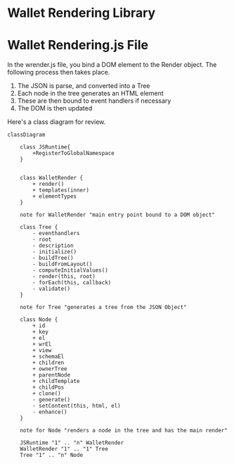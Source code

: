 # Wallet Rendering Library

# Wallet Rendering.js File

In the wrender.js file, you bind a DOM element to the Render object. The
following process then takes place.

1. The JSON is parse, and converted into a Tree
2. Each node in the tree generates an HTML element
3. These are then bound to event handlers if necessary
4. The DOM is then updated

Here's a class diagram for review.

```mermaid
classDiagram

    class JSRuntime{
        +RegisterToGlobalNamespace
    }


    class WalletRender {
        + render()
        + templates(inner)
        + elementTypes
    }

    note for WalletRender "main entry point bound to a DOM object"

    class Tree {
        - eventhandlers
        - root
        - description
        - initialize()
        - buildTree()
        - buildFromLayout()
        - computeInitialValues()
        - render(this, root)
        - forEach(this, callback)
        - validate()
    }

    note for Tree "generates a tree from the JSON Object"

    class Node {
        + id
        + key
        + el
        + wrEl
        + view
        + schemaEl
        + children
        + ownerTree
        + parentNode
        + childTemplate
        + childPos
        + clone()
        - generate()
        - setContent(this, html, el)
        - enhance()
    }

    note for Node "renders a node in the tree and has the main render"

    JSRuntime "1" .. "n" WalletRender
    WalletRender "1" .. "1" Tree
    Tree "1" .. "n" Node

```
